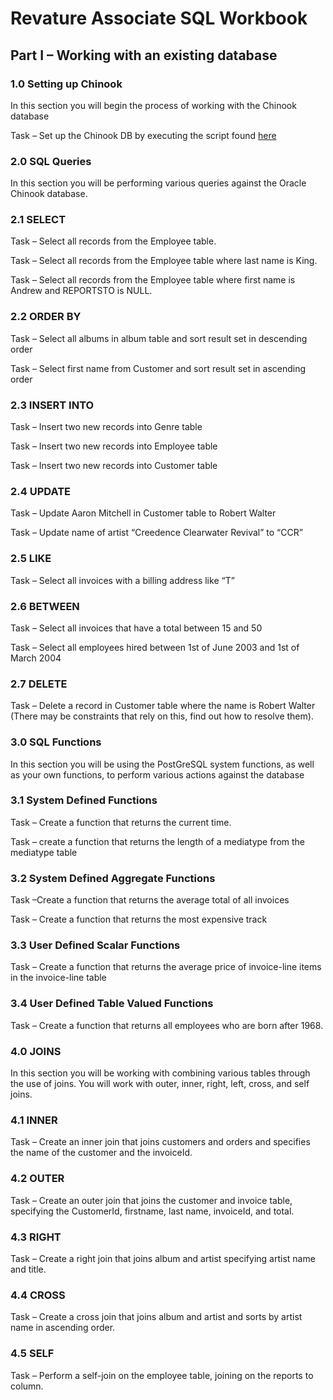 # Revature Associate SQL Workbook
 
## Part I – Working with an existing database

### 1.0 Setting up Chinook

In this section you will begin the process of working with the Chinook database

Task – Set up the Chinook DB by executing the script found [here](https://raw.githubusercontent.com/lerocha/chinook-database/master/ChinookDatabase/DataSources/Chinook_PostgreSql.sql)

### 2.0 SQL Queries
In this section you will be performing various queries against the Oracle Chinook database.

### 2.1 SELECT
Task – Select all records from the Employee table. 

Task – Select all records from the Employee table where last name is King.

Task – Select all records from the Employee table where first name is Andrew and REPORTSTO is NULL.

### 2.2 ORDER BY
Task – Select all albums in album table and sort result set in descending order

Task – Select first name from Customer and sort result set in ascending order

### 2.3 INSERT INTO
Task – Insert two new records into Genre table

Task – Insert two new records into Employee table

Task – Insert two new records into Customer table

### 2.4 UPDATE
Task – Update Aaron Mitchell in Customer table to Robert Walter

Task – Update name of artist “Creedence Clearwater Revival” to “CCR”

### 2.5 LIKE
Task – Select all invoices with a billing address like “T”

### 2.6 BETWEEN
Task – Select all invoices that have a total between 15 and 50

Task – Select all employees hired between 1st of June 2003 and 1st of March 2004

### 2.7 DELETE
Task – Delete a record in Customer table where the name is Robert Walter (There may be constraints that rely on this, find out how to resolve them).


### 3.0 SQL Functions
In this section you will be using the PostGreSQL system functions, as well as your own functions, to perform various actions against the database

### 3.1 System Defined Functions
Task – Create a function that returns the current time.

Task – create a function that returns the length of a mediatype from the mediatype table

### 3.2 System Defined Aggregate Functions
Task –Create a function that returns the average total of all invoices

Task – Create a function that returns the most expensive track

### 3.3 User Defined Scalar Functions
Task – Create a function that returns the average price of invoice-line items in the invoice-line table

### 3.4 User Defined Table Valued Functions
Task – Create a function that returns all employees who are born after 1968.

### 4.0 JOINS
In this section you will be working with combining various tables through the use of joins. You will work with outer, inner, right, left, cross, and self joins.

### 4.1 INNER
Task – Create an inner join that joins customers and orders and specifies the name of the customer and the invoiceId.

### 4.2 OUTER
Task – Create an outer join that joins the customer and invoice table, specifying the CustomerId, firstname, last name, invoiceId, and total.

### 4.3 RIGHT
Task – Create a right join that joins album and artist specifying artist name and title.

### 4.4 CROSS
Task – Create a cross join that joins album and artist and sorts by artist name in ascending order.

### 4.5 SELF
Task – Perform a self-join on the employee table, joining on the reports to column.


